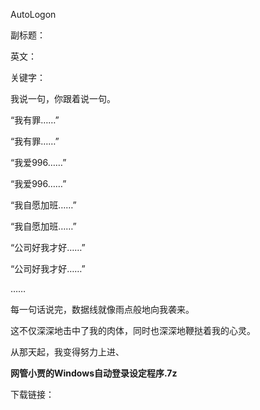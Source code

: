 AutoLogon

副标题：

英文：

关键字：





我说一句，你跟着说一句。

“我有罪……”

“我有罪……”

“我爱996……”

“我爱996……”

“我自愿加班……”

“我自愿加班……”

“公司好我才好……”

“公司好我才好……”

……



每一句话说完，数据线就像雨点般地向我袭来。

这不仅深深地击中了我的肉体，同时也深深地鞭挞着我的心灵。

从那天起，我变得努力上进、





















**网管小贾的Windows自动登录设定程序.7z**

下载链接：







